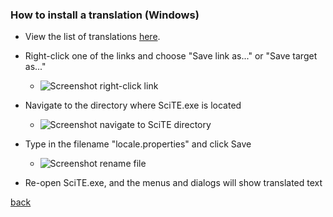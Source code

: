 
<a name="how_to_install_translation_win"></a>
### How to install a translation (Windows)

* View the list of translations [here](translations_list.md).

* Right-click one of the links and choose "Save link as..." or "Save target as..."

    * ![Screenshot right-click link](https://raw.githubusercontent.com/downpoured/scite-files/master/files/translations_install_win_right.png)

* Navigate to the directory where SciTE.exe is located

    * ![Screenshot navigate to SciTE directory](https://raw.githubusercontent.com/downpoured/scite-files/master/files/translations_install_win_path.png)

* Type in the filename "locale.properties" and click Save

    * ![Screenshot rename file](https://raw.githubusercontent.com/downpoured/scite-files/master/files/translations_install_win_rename.png)

* Re-open SciTE.exe, and the menus and dialogs will show translated text

[back](translations.md)
